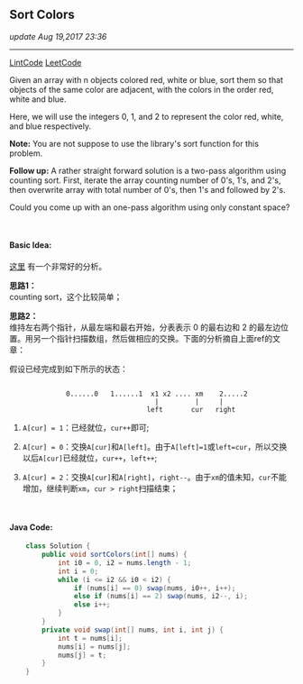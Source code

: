 ## Sort Colors
_update Aug 19,2017  23:36_

---
[LintCode](http://www.lintcode.com/en/problem/sort-colors/)
[LeetCode](https://leetcode.com/problems/sort-colors/description/)


Given an array with n objects colored red, white or blue, sort them so that objects of the same color are adjacent, with the colors in the order red, white and blue.

Here, we will use the integers 0, 1, and 2 to represent the color red, white, and blue respectively.

**Note:**
You are not suppose to use the library's sort function for this problem.


**Follow up:**
A rather straight forward solution is a two-pass algorithm using counting sort.
First, iterate the array counting number of 0's, 1's, and 2's, then overwrite array with total number of 0's, then 1's and followed by 2's.

Could you come up with an one-pass algorithm using only constant space?

<br>

#### Basic Idea:
[这里](http://bangbingsyb.blogspot.com/2014/11/leetcode-sort-colors.html) 有一个非常好的分析。

**思路1：**   
counting sort，这个比较简单；

**思路2：**   
维持左右两个指针，从最左端和最右开始，分表表示 0 的最右边和 2 的最左边位置。用另一个指针扫描数组，然后做相应的交换。下面的分析摘自上面ref的文章：

假设已经完成到如下所示的状态：
```

              0......0   1......1  x1 x2 .... xm    2.....2
                                    |         |     |
                                  left       cur   right
```

1.  `A[cur] = 1`：已经就位，`cur++`即可; 

2.  `A[cur] = 0`：交换`A[cur]`和`A[left]`。由于`A[left]=1`或`left=cur`，所以交换以后`A[cur]`已经就位，`cur++`，`left++`; 

3.  `A[cur] = 2`：交换`A[cur]`和`A[right]`，`right--`。由于`xm`的值未知，`cur`不能增加，继续判断`xm`，`cur > right`扫描结束；

<br>

#### Java Code:
```java
    class Solution {
        public void sortColors(int[] nums) {
            int i0 = 0, i2 = nums.length - 1;
            int i = 0;
            while (i <= i2 && i0 < i2) {
                if (nums[i] == 0) swap(nums, i0++, i++);
                else if (nums[i] == 2) swap(nums, i2--, i);
                else i++;
            }
        }
        private void swap(int[] nums, int i, int j) {
            int t = nums[i];
            nums[i] = nums[j];
            nums[j] = t;
        }
    }
```
    
